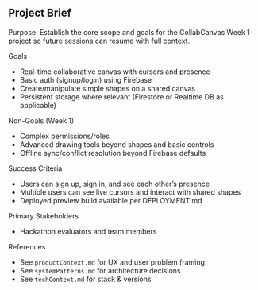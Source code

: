 ## Project Brief

Purpose: Establish the core scope and goals for the CollabCanvas Week 1 project so future sessions can resume with full context.

Goals
- Real-time collaborative canvas with cursors and presence
- Basic auth (signup/login) using Firebase
- Create/manipulate simple shapes on a shared canvas
- Persistent storage where relevant (Firestore or Realtime DB as applicable)

Non-Goals (Week 1)
- Complex permissions/roles
- Advanced drawing tools beyond shapes and basic controls
- Offline sync/conflict resolution beyond Firebase defaults

Success Criteria
- Users can sign up, sign in, and see each other’s presence
- Multiple users can see live cursors and interact with shared shapes
- Deployed preview build available per DEPLOYMENT.md

Primary Stakeholders
- Hackathon evaluators and team members

References
- See `productContext.md` for UX and user problem framing
- See `systemPatterns.md` for architecture decisions
- See `techContext.md` for stack & versions


